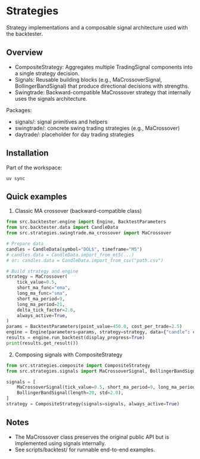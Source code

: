 # Strategies

Strategy implementations and a composable signal architecture used with the backtester.

## Overview

- CompositeStrategy: Aggregates multiple TradingSignal components into a single strategy decision.
- Signals: Reusable building blocks (e.g., MaCrossoverSignal, BollingerBandSignal) that produce directional decisions with strengths.
- Swingtrade: Backward-compatible MaCrossover strategy that internally uses the signals architecture.

Packages:
- signals/: signal primitives and helpers
- swingtrade/: concrete swing trading strategies (e.g., MaCrossover)
- daytrade/: placeholder for day trading strategies

## Installation

Part of the workspace:

```
uv sync
```

## Quick examples

1) Classic MA crossover (backward-compatible class)
```python
from src.backtester.engine import Engine, BacktestParameters
from src.backtester.data import CandleData
from src.strategies.swingtrade.ma_crossover import MaCrossover

# Prepare data
candles = CandleData(symbol="DOL$", timeframe="M5")
# candles.data = CandleData.import_from_mt5(...)
# or: candles.data = CandleData.import_from_csv("path.csv")

# Build strategy and engine
strategy = MaCrossover(
    tick_value=0.5,
    short_ma_func="ema",
    long_ma_func="sma",
    short_ma_period=9,
    long_ma_period=21,
    delta_tick_factor=2.0,
    always_active=True,
)
params = BacktestParameters(point_value=450.0, cost_per_trade=2.5)
engine = Engine(parameters=params, strategy=strategy, data={"candle": candles})
results = engine.run_backtest(display_progress=True)
print(results.get_result())
```

2) Composing signals with CompositeStrategy
```python
from src.strategies.composite import CompositeStrategy
from src.strategies.signals import MaCrossoverSignal, BollingerBandSignal

signals = [
    MaCrossoverSignal(tick_value=0.5, short_ma_period=9, long_ma_period=21),
    BollingerBandSignal(length=20, std=2.0),
]
strategy = CompositeStrategy(signals=signals, always_active=True)
```

## Notes

- The MaCrossover class preserves the original public API but is implemented using signals internally.
- See scripts/backtest/ for runnable end-to-end examples.
